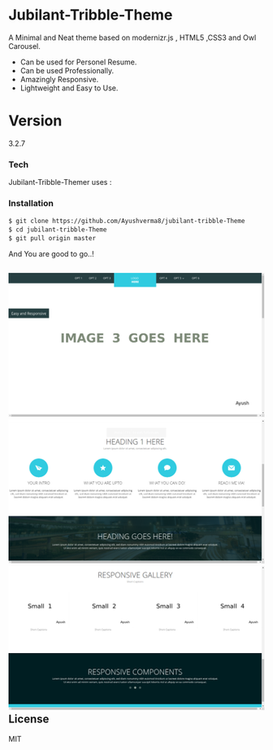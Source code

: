 # Jubilant-Tribble-Theme
A Minimal and Neat theme based on modernizr.js , HTML5 ,CSS3 and Owl Carousel. 

  - Can be used for Personel Resume.
  - Can be used Professionally.
  - Amazingly Responsive.
  - Lightweight and Easy to Use.
  
# Version
3.2.7

### Tech

Jubilant-Tribble-Themer uses :

### Installation
```sh
$ git clone https://github.com/Ayushverma8/jubilant-tribble-Theme
$ cd jubilant-tribble-Theme
$ git pull origin master


```
And You are good to go..!

![Image of Screen](https://raw.githubusercontent.com/Ayushverma8/jubilant-tribble-Theme/master/screenshots/screen1.png?token=AOo3d-1icjtmChK-loD7YNFOhK7CU1a1ks5Xd32owA%3D%3D)
![Image of Screen2](https://raw.githubusercontent.com/Ayushverma8/jubilant-tribble-Theme/master/screenshots/screen2.png?token=AOo3d2Juf96YKAZWFjJ-BS0B6jtEer1Yks5Xd35BwA%3D%3D)
![Image of Screen3](https://raw.githubusercontent.com/Ayushverma8/jubilant-tribble-Theme/master/screenshots/screen3.png?token=AOo3d7Vvr9oKZR4WD94034B1eb50dbB0ks5Xd354wA%3D%3D)
License
----

MIT

